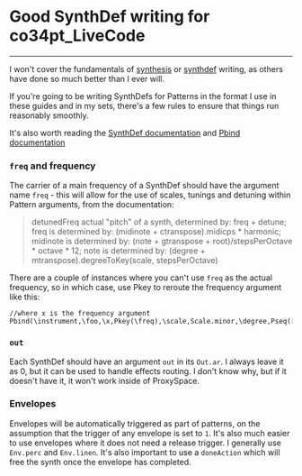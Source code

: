 # Good SynthDef writing for co34pt_LiveCode

------

I won't cover the fundamentals of [synthesis](http://sonicbloom.net/en/63-in-depth-synthesis-tutorials-by-sound-on-sound/) or [synthdef](http://danielnouri.org/docs/SuperColliderHelp/Tutorials/Getting-Started/SynthDefs%20and%20Synths.html) writing, as others have done so much better than I ever will.

If you're going to be writing SynthDefs for Patterns in the format I use in these guides and in my sets, there's a few rules to ensure that things run reasonably smoothly.

It's also worth reading the [SynthDef documentation](http://doc.sccode.org/Classes/SynthDef.html) and [Pbind documentation](http://doc.sccode.org/Classes/Pbind.html)

### `freq` and frequency

The carrier of a main frequency of a SynthDef should have the argument name `freq` - this will allow for the use of scales, tunings and detuning within Pattern arguments, from the documentation:

> detunedFreq
> actual "pitch" of a synth, determined by:
> freq + detune;
> freq is determined by:
> (midinote + ctranspose).midicps * harmonic;
> midinote is determined by:
> (note + gtranspose + root)/stepsPerOctave * octave * 12;
> note is determined by:
> (degree + mtranspose).degreeToKey(scale, stepsPerOctave)

There are a couple of instances where you can't use `freq` as the actual frequency, so in which case, use Pkey to reroute the frequency argument like this:

```supercollider
//where x is the frequency argument
Pbind(\instrument,\foo,\x,Pkey(\freq),\scale,Scale.minor,\degree,Pseq([4,5,6],inf))
```

### `out`

Each SynthDef should have an argument `out` in its `Out.ar`. I always leave it as 0, but it can be used to handle effects routing. I don't know why, but if it doesn't have it, it won't work inside of ProxySpace.

### Envelopes

Envelopes will be automatically triggered as part of patterns, on the assumption that the trigger of any envelope is set to `1`. It's also much easier to use envelopes where it does not need a release trigger. I generally use `Env.perc` and `Env.linen`. It's also important to use a `doneAction` which will free the synth once the envelope has completed.

